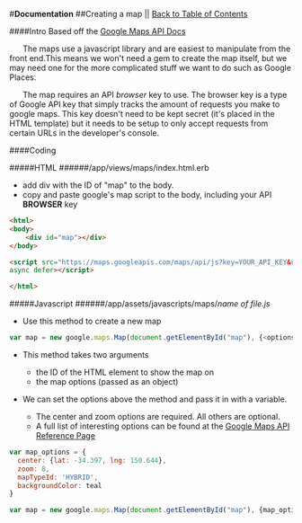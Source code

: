 #**Documentation**
##Creating a map || [Back to Table of Contents](_table_of_contents.md)

####Intro
Based off the [Google Maps API Docs](https://developers.google.com/maps/documentation/javascript/tutorial)

&nbsp;&nbsp;&nbsp;&nbsp;&nbsp;&nbsp;The maps use a javascript library and are easiest to manipulate from the front end.This means we won't need a gem to create the map itself, but we may need one for the
more complicated stuff we want to do such as Google Places.

&nbsp;&nbsp;&nbsp;&nbsp;&nbsp;&nbsp;The map requires an API *browser* key to use. The browser key is a type of Google API key that simply tracks the amount of requests you make to google maps. This key doesn't need to be kept secret (it's placed in the HTML template) but it needs to be setup to only accept requests from certain URLs in the developer's console.

####Coding

#####HTML
######/app/views/maps/index.html.erb
* add div with the ID of "map" to the body.
* copy and paste google's map script to the body, including your API **BROWSER** key

```html
<html>
<body>
    <div id="map"></div>
</body>

<script src="https://maps.googleapis.com/maps/api/js?key=YOUR_API_KEY&callback=initMap"
async defer></script>

</html>
```

#####Javascript
######/app/assets/javascripts/maps/*name of file.js*
* Use this method to create a new map

```js
var map = new google.maps.Map(document.getElementById("map"), {<options>});
```

* This method takes two arguments
    *   the ID of the HTML element to show the map on
    *   the map options (passed as an object)

* We can set the options above the method and pass it in with a variable.
    * The center and zoom options are required. All others are optional.
    * A full list of interesting options can be found at the [Google Maps API Reference Page](https://developers.google.com/maps/documentation/javascript/reference#MapOptions)

```js
var map_options = {
  center: {lat: -34.397, lng: 150.644},
  zoom: 8,
  mapTypeId: 'HYBRID',
  backgroundColor: teal
}

var map = new google.maps.Map(document.getElementById("map"), {map_options});

```

